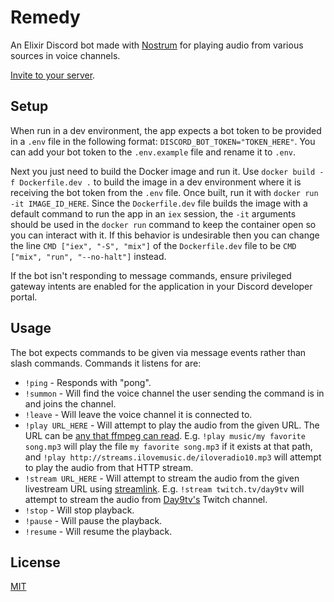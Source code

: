 # Remedy
An Elixir Discord bot made with [Nostrum](https://github.com/Kraigie/nostrum) for playing audio from various sources in voice channels.

[Invite to your server](https://discord.com/api/oauth2/authorize?client_id=961767181920645120&permissions=2184252416&scope=bot).

## Setup
When run in a dev environment, the app expects a bot token to be provided in a `.env` file in the following format: `DISCORD_BOT_TOKEN="TOKEN_HERE"`. You can add your bot token to the `.env.example` file and rename it to `.env`.

Next you just need to build the Docker image and run it. Use `docker build -f Dockerfile.dev .` to build the image in a dev environment where it is receiving the bot token from the `.env` file. Once built, run it with `docker run -it IMAGE_ID_HERE`. Since the `Dockerfile.dev` file builds the image with a default command to run the app in an `iex` session, the `-it` arguments should be used in the `docker run` command to keep the container open so you can interact with it. If this behavior is undesirable then you can change the line `CMD ["iex", "-S", "mix"]` of the `Dockerfile.dev` file to be `CMD ["mix", "run", "--no-halt"]` instead.

If the bot isn't responding to message commands, ensure privileged gateway intents are enabled for the application in your Discord developer portal.

## Usage
The bot expects commands to be given via message events rather than slash commands. Commands it listens for are:
* `!ping` - Responds with "pong".
* `!summon` - Will find the voice channel the user sending the command is in and joins the channel.
* `!leave` - Will leave the voice channel it is connected to.
* `!play URL_HERE` - Will attempt to play the audio from the given URL. The URL can be [any that ffmpeg can read](https://www.ffmpeg.org/ffmpeg-protocols.html). E.g. `!play music/my favorite song.mp3` will play the file `my favorite song.mp3` if it exists at that path, and `!play http://streams.ilovemusic.de/iloveradio10.mp3` will attempt to play the audio from that HTTP stream.
* `!stream URL_HERE` - Will attempt to stream the audio from the given livestream URL using [streamlink](https://streamlink.github.io/index.html). E.g. `!stream twitch.tv/day9tv` will attempt to stream the audio from [Day9tv's](https://www.twitch.tv/day9tv) Twitch channel.
* `!stop` - Will stop playback.
* `!pause` - Will pause the playback.
* `!resume` - Will resume the playback.

## License
[MIT](https://choosealicense.com/licenses/mit/)
